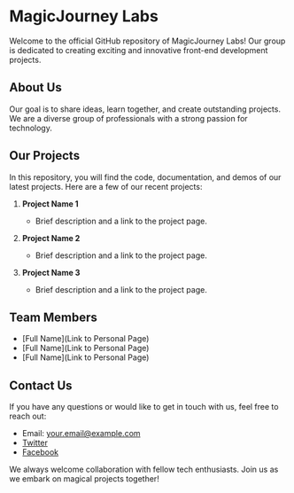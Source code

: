 # MagicJourney Labs

Welcome to the official GitHub repository of MagicJourney Labs! Our group is dedicated to creating exciting and innovative front-end development projects.

## About Us

Our goal is to share ideas, learn together, and create outstanding projects. We are a diverse group of professionals with a strong passion for technology.

## Our Projects

In this repository, you will find the code, documentation, and demos of our latest projects. Here are a few of our recent projects:

1. **Project Name 1**
   - Brief description and a link to the project page.

2. **Project Name 2**
   - Brief description and a link to the project page.

3. **Project Name 3**
   - Brief description and a link to the project page.

## Team Members

- [Full Name](Link to Personal Page)
- [Full Name](Link to Personal Page)
- [Full Name](Link to Personal Page)

## Contact Us

If you have any questions or would like to get in touch with us, feel free to reach out:
- Email: your.email@example.com
- [Twitter](https://twitter.com/MagicJourneyLabs)
- [Facebook](https://www.facebook.com/MagicJourneyLabs)

We always welcome collaboration with fellow tech enthusiasts. Join us as we embark on magical projects together!

